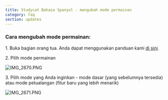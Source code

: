 ```yaml
---
title: Studycat Bahasa Spanyol - mengubah mode permainan
category: faq
section: updates
---
```

 


### **Cara mengubah mode permainan:**


1\. Buka bagian orang tua. Anda dapat menggunakan panduan kami [di sini](https://help.studycat.com/hc/en-us/articles/34518228622105/preview/eyJhbGciOiJIUzI1NiJ9.eyJpZCI6MzQ1MTgyMjg2MjIxMDUsImV4cCI6MTcyMDQxMDgxN30.7hW1u2Miesjcs2XqDuBHBNv7tBPGmmhqN4EJUGeGWJE).


2\. Pilih mode permainan


  
![IMG_2670.PNG](https://help.studycat.com/hc/article_attachments/34771475427225)


3\. Pilih mode yang Anda inginkan - mode dasar (yang sebelumnya tersedia) atau mode petualangan (fitur baru yang lebih menarik)


 


![IMG_2671.PNG](https://help.studycat.com/hc/article_attachments/34771498307353)